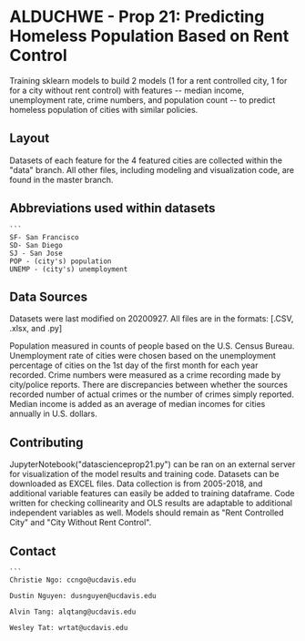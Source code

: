 # ALDUCHWE - Prop 21: Predicting Homeless Population Based on Rent Control
Training sklearn models to build 2 models (1 for a rent controlled city, 1 for for a city without rent control) with features -- median income, unemployment rate, crime numbers, and population count -- to predict homeless population of cities with similar policies. 

## Layout
Datasets of each feature for the 4 featured cities are collected within the "data" branch. All other files, including modeling and visualization code, are found in the master branch.

## Abbreviations used within datasets
	```
	SF- San Francisco
	SD- San Diego
	SJ - San Jose
	POP - (city's) population
	UNEMP - (city's) unemployment

## Data Sources
Datasets were last modified on 20200927. All files are in the formats: [.CSV, .xlsx, and .py]

Population measured in counts of people based on the U.S. Census Bureau. Unemployment rate of cities were chosen based on the unemployment percentage of cities on the 1st day of the first month for each year recorded. Crime numbers were measured as a crime recording made by city/police reports. There are discrepancies between whether the sources recorded number of actual crimes or the number of crimes simply reported. Median income is added as an average of median incomes for cities annually in U.S. dollars. 

## Contributing
JupyterNotebook("datascienceprop21.py") can be ran on an external server for visualization of the model results and training code. Datasets can be downloaded as EXCEL files. Data collection is from 2005-2018, and additional variable features can easily be added to training dataframe. Code written for checking collinearity and OLS results are adaptable to additional independent variables as well. Models should remain as "Rent Controlled City" and "City Without Rent Control". 

	

## Contact
	```
	Christie Ngo: ccngo@ucdavis.edu
	
	Dustin Nguyen: dusnguyen@ucdavis.edu
	
	Alvin Tang: alqtang@ucdavis.edu
	
	Wesley Tat: wrtat@ucdavis.edu
	
